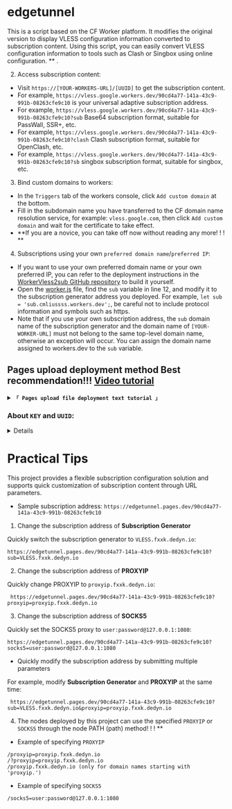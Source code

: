 # edgetunnel
This is a script based on the CF Worker platform. It modifies the original version to display VLESS configuration information converted to subscription content. Using this script, you can easily convert VLESS configuration information to tools such as Clash or Singbox using online configuration.
** .

2. Access subscription content:
- Visit `https://[YOUR-WORKERS-URL]/[UUID]` to get the subscription content.
- For example, `https://vless.google.workers.dev/90cd4a77-141a-43c9-991b-08263cfe9c10` is your universal adaptive subscription address.
- For example, `https://vless.google.workers.dev/90cd4a77-141a-43c9-991b-08263cfe9c10?sub` Base64 subscription format, suitable for PassWall, SSR+, etc.
 - For example, `https://vless.google.workers.dev/90cd4a77-141a-43c9-991b-08263cfe9c10?clash` Clash subscription format, suitable for OpenClash, etc.
- For example, `https://vless.google.workers.dev/90cd4a77-141a-43c9-991b-08263cfe9c10?sb` singbox subscription format, suitable for singbox, etc.

3. Bind custom domains to workers: 
- In the `Triggers` tab of the workers console, click `Add custom domain` at the bottom.
- Fill in the subdomain name you have transferred to the CF domain name resolution service, for example: `vless.google.com`, then click `Add custom domain` and wait for the certificate to take effect.
- **If you are a novice, you can take off now without reading any more! ! !  **

4. Subscriptions using your own `preferred domain name`/`preferred IP`:
- If you want to use your own preferred domain name or your own preferred IP, you can refer to the deployment instructions in the [WorkerVless2sub GitHub repository](https://github.com/cmliu/WorkerVless2sub) to build it yourself.
- Open the [worker.js](https://github.com/cmliu/edgetunnel/blob/main/_worker.js) file, find the `sub` variable in line 12, and modify it to the subscription generator address you deployed. For example, `let sub = 'sub.cmliussss.workers.dev';`, be careful not to include protocol information and symbols such as https.
- Note that if you use your own subscription address, the `sub` domain name of the subscription generator and the domain name of `[YOUR-WORKER-URL]` must not belong to the same top-level domain name, otherwise an exception will occur. You can assign the domain name assigned to workers.dev to the `sub` variable.

 </details>

## Pages upload deployment method **Best recommendation!!!** [Video tutorial](https://www.youtube.com/watch?v=59THrmJhmAw)

<details>
<summary><code><strong>「 Pages upload file deployment text tutorial 」</strong></code></summary>

1. Deploy CF Pages:
- Download the [main.zip](https://github.com/cmliu/edgetunnel/archive/refs/heads/main.zip) file and click Star!!!
- After selecting `Upload assets` in the CF Pages console, name your project and click `Create Project`, then upload the downloaded [main.zip](https://github.com/cmliu/edgetunnel/archive/refs/heads/main.zip) file and click `Deploy site`.
 - After the deployment is complete, click `Continue processing site`, select `Settings` > `Environment variables` > **Make** define variables for production environment > `Add variable`.
Fill in **UUID** for the variable name and your UUID for the value, then click `Save`.
- Return to the `Deployment` tab, click `Create new deployment` in the lower right corner, re-upload the [main.zip](https://github.com/cmliu/edgetunnel/archive/refs/heads/main.zip) file, and click `Save and deploy`.

2. Access subscription content:
- Visit `https://[YOUR-PAGES-URL]/[YOUR-UUID]` to get the subscription content.
- For example, `https://edgetunnel.pages.dev/90cd4a77-141a-43c9-991b-08263cfe9c10` is your universal adaptive subscription address.
 - For example, `https://edgetunnel.pages.dev/90cd4a77-141a-43c9-991b-08263cfe9c10?sub` Base64 subscription format, suitable for PassWall, SSR+, etc.
- For example, `https://edgetunnel.pages.dev/90cd4a77-141a-43c9-991b-08263cfe9c10?clash` Clash subscription format, suitable for OpenClash, etc.
- For example, `https://edgetunnel.pages.dev/90cd4a77-141a-43c9-991b-08263cfe9c10?sb` singbox subscription format, suitable for singbox, etc.

 # Notes

### Enable online editing of the preferred list
- Bind the KV space named `KV`, and you can edit the `ADD` and `ADDAPI` preferred lists online on the configuration page without `SUB`;
</details>

### **About `KEY` and `UUID`:**
<details>
- After filling in the `KEY` variable, the `UUID` variable will be disabled, please make sure to **choose one of the two**!
 1. After filling in `KEY`, your **permanent subscription** address is: `https://[YOUR-URL]/[YOUR-KEY]`;
2. When using dynamic `UUID` to subscribe:
- Dynamic `UUID` needs to be obtained manually in the permanent subscription configuration page;
- Temporary subscription address is: `https://[YOUR-URL]/[dynamicUUID]`;
- Subscription validity period: **1 `TIME` cycle**;
- Node usable time: **2 `TIME` cycles**, that is, after the dynamic `UUID` expires, the node can still be used for 1 additional cycle, but the subscription cannot be renewed.

### **About `SOCKS5` and `PROXYIP`:**
- After filling in `SOCKS5`, `PROXYIP` will be disabled. Please make sure to **choose one of the two**!

 ### **About `SUB` and `ADD*` variables:**
- After filling `SUB`, the subscription content generated by the `ADD*` class variables will be disabled. Please make sure to **choose one of the two**!

### **When both `SUB` and `ADD*` are empty:**
- The script will automatically generate a line based on CF random IP. A different random IP will be generated each time the subscription is updated to ensure that your subscription will not be disconnected!
</details>

# Practical Tips
This project provides a flexible subscription configuration solution and supports quick customization of subscription content through URL parameters.
 - Sample subscription address: `https://edgetunnel.pages.dev/90cd4a77-141a-43c9-991b-08263cfe9c10`

1. Change the subscription address of **Subscription Generator**

Quickly switch the subscription generator to `VLESS.fxxk.dedyn.io`:
```url
https://edgetunnel.pages.dev/90cd4a77-141a-43c9-991b-08263cfe9c10?sub=VLESS.fxxk.dedyn.io
```

2. Change the subscription address of **PROXYIP**

Quickly change PROXYIP to `proxyip.fxxk.dedyn.io`:
```url
 https://edgetunnel.pages.dev/90cd4a77-141a-43c9-991b-08263cfe9c10?proxyip=proxyip.fxxk.dedyn.io
```

3. Change the subscription address of **SOCKS5**

Quickly set the SOCKS5 proxy to `user:password@127.0.0.1:1080`:
```url
https://edgetunnel.pages.dev/90cd4a77-141a-43c9-991b-08263cfe9c10?socks5=user:password@127.0.0.1:1080
```

- Quickly modify the subscription address by submitting multiple parameters

For example, modify **Subscription Generator** and **PROXYIP** at the same time:
```url
 https://edgetunnel.pages.dev/90cd4a77-141a-43c9-991b-08263cfe9c10?sub=VLESS.fxxk.dedyn.io&proxyip=proxyip.fxxk.dedyn.io
```

4. The nodes deployed by this project can use the specified `PROXYIP` or `SOCKS5` through the node PATH (path) method! ! !  **

- Example of specifying `PROXYIP`
```url
/proxyip=proxyip.fxxk.dedyn.io
/?proxyip=proxyip.fxxk.dedyn.io
/proxyip.fxxk.dedyn.io (only for domain names starting with 'proxyip.')
```

- Example of specifying `SOCKS5`
```url
/socks5=user:password@127.0.0.1:1080

